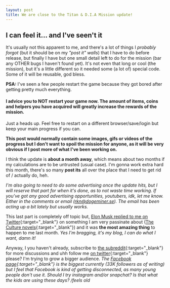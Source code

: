 ```yaml
---
layout: post
title: We are close to the Titan & D.I.A Mission update!
---
```


## I can feel it... and I've seen't it

It's usually not this apparent to me, and there's a lot of things I *probably forgot* (but it should be on my *"post it" walls*) that I have to do before release, but finally I have but one small detail left to do for the mission (bar any OTHER bugs I haven't found yet). It's not even that long or cool (the mission), but it's a little different so it needed some (a lot of) special code. Some of it will be reusable, god bless.

**PSA:** I've seen a few people restart the game because they got bored after getting pretty much everything.

#### I advice you to NOT restart your game now. The amount of items, coins and helpers you have acquired will greatly increase the rewards of the mission.

Just a heads up. Feel free to restart on a different browser/save/login but keep your main progress if you can.

**This post would normally contain some images, gifs or videos of the progress but I don't want to spoil the mission for anyone, as it will be very obvious if I post more of what I've been working on.**

I think the update is **about a month away**, which means about two months if my calculations are to be untrusted (usual case). I'm gonna work extra hard this month, there's so many **post its** all over the place that I need to get rid of / actually do, heh.

*I'm also going to need to do some advertising once the update hits, but I will reserve that part for when it's done, as to not waste time working. If you've got any good advertising opportunities, youtubers, idk, let me know. Either in the comments or email (rkn@dogeminer.se). The email has been acting up a bit lately but usually works.*

This last part is completely off topic but, [Elon Musk replied to me on Twitter](https://twitter.com/rknDA1337){:target="_blank"} on something I am very passinate about ([The Culture novels](https://en.wikipedia.org/wiki/The_Culture){:target="_blank"}) and it was **the most amazing thing** to happen to me last month. *Yes I'm bragging, it's my blog, I can do what I want, damn it!*

<amp-img width="417" height="265" alt="Elon Musk replies to my question, best day ever" src="/assets/images/reply.png"></amp-img>

Anyway, I you haven't already, subscribe to [the subreddit](https://www.reddit.com/r/DogeMiner/){:target="_blank"} for more discussions and uhh follow me [on twitter](https://twitter.com/rknDA1337){:target="_blank"} please? I'm trying to grow a bigger audience. *The [Facebook page](https://www.facebook.com/dogeminer/){:target="_blank"} is the biggest currently (33K followers as of writing) but I feel that Facebook is kind of getting disconnected, as many young people don't use it. Should I try instagram and/or snapchat? Is that what the kids are using these days? /feels old*